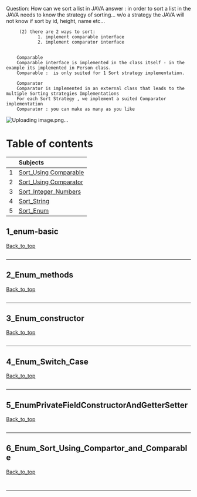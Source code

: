 
 Question: How can we sort a list in JAVA
		 answer : in order to sort a list in the JAVA
		 needs to know the strategy of sorting...
		 w/o a strategy the JAVA will not know if sort by id, height, name etc...

		 (2) there are 2 ways to sort:
				1. implement comparable interface
				2. implement comparator interface
		
		
		Comparable
		Comparable interface is implemented in the class itself - in the example its implemented in Person class.
		Comparable :  is only suited for 1 Sort strategy implementation.
		
		Comparator
		Comparator is implemented in an external class that leads to the multiple Sorting strategies Implementations
		For each Sort Strategy , we implement a suited Comparator implementation
		Comparator : you can make as many as you like
		
![Uploading image.png…]()



# Table of contents


|     |  Subjects                     |
|:---:|:------------------------------| 
|  1  |[Sort_Using Comparable](#1_Sort_Using_Comparable)    | 
|  2  |[Sort_Using Comparator](#2_Sort_Using_Comparator)  |   
|  3  |[Sort_Integer_Numbers](#3_Sort_Integer_Numbers) |   
|  4  |[Sort_String](#4_Sort_String)   |   
|  5  |[Sort_Enum](#5_Sort_Enum) |




## 1_enum-basic

[Back_to_top](#Table-of-contents)

```java

```
----------------------------------------------------------------------------------------------------------

## 2_Enum_methods

[Back_to_top](#Table-of-contents)
```js

```
----------------------------------------------------------------------------------------------------------


## 3_Enum_constructor

[Back_to_top](#Table-of-contents)
```js

```
----------------------------------------------------------------------------------------------------------


## 4_Enum_Switch_Case

[Back_to_top](#Table-of-contents)
```js

```
----------------------------------------------------------------------------------------------------------

## 5_EnumPrivateFieldConstructorAndGetterSetter

[Back_to_top](#Table-of-contents)
```js


```
----------------------------------------------------------------------------------------------------------

## 6_Enum_Sort_Using_Compartor_and_Comparable

[Back_to_top](#Table-of-contents)
```js



```
----------------------------------------------------------------------------------------------------------

